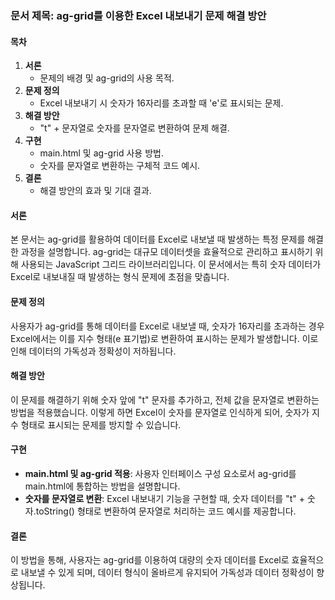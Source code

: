 
### 문서 제목: ag-grid를 이용한 Excel 내보내기 문제 해결 방안

#### 목차
1. **서론**
   - 문제의 배경 및 ag-grid의 사용 목적.
2. **문제 정의**
   - Excel 내보내기 시 숫자가 16자리를 초과할 때 'e'로 표시되는 문제.
3. **해결 방안**
   - "t" + 문자열로 숫자를 문자열로 변환하여 문제 해결.
4. **구현**
   - main.html 및 ag-grid 사용 방법.
   - 숫자를 문자열로 변환하는 구체적 코드 예시.
5. **결론**
   - 해결 방안의 효과 및 기대 결과.

#### 서론
본 문서는 ag-grid를 활용하여 데이터를 Excel로 내보낼 때 발생하는 특정 문제를 해결한 과정을 설명합니다. ag-grid는 대규모 데이터셋을 효율적으로 관리하고 표시하기 위해 사용되는 JavaScript 그리드 라이브러리입니다. 이 문서에서는 특히 숫자 데이터가 Excel로 내보내질 때 발생하는 형식 문제에 초점을 맞춥니다.

#### 문제 정의
사용자가 ag-grid를 통해 데이터를 Excel로 내보낼 때, 숫자가 16자리를 초과하는 경우 Excel에서는 이를 지수 형태(e 표기법)로 변환하여 표시하는 문제가 발생합니다. 이로 인해 데이터의 가독성과 정확성이 저하됩니다.

#### 해결 방안
이 문제를 해결하기 위해 숫자 앞에 "t" 문자를 추가하고, 전체 값을 문자열로 변환하는 방법을 적용했습니다. 이렇게 하면 Excel이 숫자를 문자열로 인식하게 되어, 숫자가 지수 형태로 표시되는 문제를 방지할 수 있습니다.

#### 구현
- **main.html 및 ag-grid 적용**: 사용자 인터페이스 구성 요소로서 ag-grid를 main.html에 통합하는 방법을 설명합니다.
- **숫자를 문자열로 변환**: Excel 내보내기 기능을 구현할 때, 숫자 데이터를 "t" + 숫자.toString() 형태로 변환하여 문자열로 처리하는 코드 예시를 제공합니다.

#### 결론
이 방법을 통해, 사용자는 ag-grid를 이용하여 대량의 숫자 데이터를 Excel로 효율적으로 내보낼 수 있게 되며, 데이터 형식이 올바르게 유지되어 가독성과 데이터 정확성이 향상됩니다.
